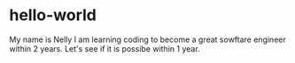 # hello-world
My name is Nelly
I am learning coding to become a great sowftare engineer within 2 years. Let's see if it is possibe within 1 year.
